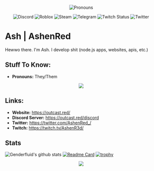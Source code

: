 <div align='center'>
  
  ![Pronouns](https://img.shields.io/endpoint?url=https://pronoundb.org/shields/62222ceef0cf73b1a319f9d3&style=for-the-badge&color=ff0000)
  
</div>
<div align='center'>
  
  ![Discord](https://img.shields.io/discord/775076340398292994?style=for-the-badge&logo=discord)
  ![Roblox](https://img.shields.io/static/v1?label=Roblox&message=AshenRed&style=for-the-badge&logo=roblox&color=ff0000)
  ![Steam](https://img.shields.io/static/v1?label=Steam&message=Genderfluid&style=for-the-badge&logo=steam&color=ff0000)
  ![Telegram](https://img.shields.io/static/v1?label=Telegram&message=AshenR3d&style=for-the-badge&logo=telegram&color=ff0000)
  ![Twitch Status](https://img.shields.io/twitch/status/ashenred_?style=for-the-badge&logo=twitch)
  ![Twitter](https://img.shields.io/static/v1?label=Twitter&message=AshenRed_&style=for-the-badge&logo=twitter&color=ff0000)

</div>
  
# Ash | AshenRed
Hewwo there. I'm Ash. I develop shit (node.js apps, websites, apis, etc.)

## Stuff To Know:
- **Pronouns:** They/Them

<p align="center">
	<a href="https://skillicons.dev">
		<img src="https://skillicons.dev/icons?i=cloudflare,html,css,nodejs,redis&theme=dark" />
	</a>
</p>

## Links:
- **Website:** https://outcast.red/
- **Discord Server:** https://outcast.red/discord
- **Twitter:** https://twitter.com/AshenRed_/
- **Twitch:** https://twitch.tv/AshenR3d/

## Stats

![Genderfluid's github stats](https://github-readme-stats.vercel.app/api?username=Genderfluid&show_icons=true&bg_color=000000&title_color=ff0000&text_color=ff0000)
[![Readme Card](https://github-readme-stats.vercel.app/api/pin/?username=outcastllc&repo=outcast&bg_color=000000&title_color=ff0000&text_color=ff0000)](https://github.com/OutcastLLC/outcast)
[![trophy](https://github-profile-trophy.vercel.app/?username=genderfluid&theme=onedark)](https://github.com/ryo-ma/github-profile-trophy)

<p align="center">
	<a href="https://skillicons.dev">
		<img src="https://skillicons.dev/icons?i=cloudflare,html,css,nodejs,redis&theme=dark" />
	</a>
</p>
